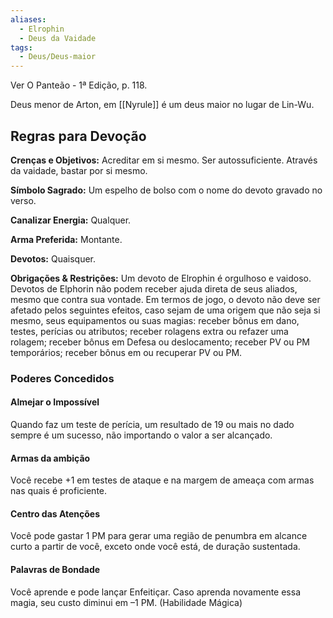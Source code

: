 ```yaml
---
aliases:
  - Elrophin
  - Deus da Vaidade
tags:
  - Deus/Deus-maior
---
```

Ver O Panteão - 1ª Edição, p. 118.

Deus menor de Arton, em [[Nyrule]] é um deus maior no lugar de Lin-Wu.

## Regras para Devoção
**Crenças e Objetivos:** Acreditar em si mesmo. Ser autossuficiente. Através da vaidade, bastar por si mesmo.

**Símbolo Sagrado:** Um espelho de bolso com o nome do devoto gravado no verso.

**Canalizar Energia:** Qualquer.

**Arma Preferida:** Montante.

**Devotos:** Quaisquer.

**Obrigações & Restrições:** Um devoto de Elrophin é orgulhoso e vaidoso. Devotos de Elphorin não podem receber ajuda direta de seus aliados, mesmo que contra sua vontade. Em termos de jogo, o devoto não deve ser afetado pelos seguintes efeitos, caso sejam de uma origem que não seja si mesmo, seus equipamentos ou suas magias: receber bônus em dano, testes, perícias ou atributos; receber rolagens extra ou refazer uma rolagem; receber bônus em Defesa ou deslocamento; receber PV ou PM temporários; receber bônus em ou recuperar PV ou PM.

### Poderes Concedidos
#### Almejar o Impossível
Quando faz um teste de perícia, um resultado de 19 ou mais no dado sempre é um sucesso, não importando o valor a ser alcançado.

#### Armas da ambição
Você recebe +1 em testes de ataque e na margem de ameaça com armas nas quais é proficiente.

#### Centro das Atenções
Você pode gastar 1 PM para gerar uma região de penumbra em alcance curto a partir de você, exceto onde você está, de duração sustentada.

#### Palavras de Bondade
Você aprende e pode lançar Enfeitiçar. Caso aprenda novamente essa magia, seu custo diminui em –1 PM. (Habilidade Mágica)

